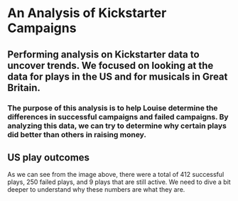 # An Analysis of Kickstarter Campaigns
## Performing analysis on Kickstarter data to uncover trends. We focused on looking at the data for plays in the US and for musicals in Great Britain. 
### The purpose of this analysis is to help Louise determine the differences in successful campaigns and failed campaigns. By analyzing this data, we can try to determine why certain plays did better than others in raising money.
## US play outcomes

As we can see from the image above, there were a total of 412 successful plays, 250 failed plays, and 9 plays that are still active. We need to dive a bit deeper to understand why these numbers are what they are.
